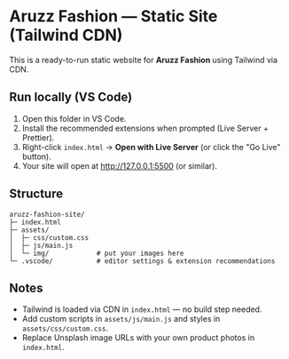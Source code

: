 # Aruzz Fashion — Static Site (Tailwind CDN)

This is a ready-to-run static website for **Aruzz Fashion** using Tailwind via CDN.

## Run locally (VS Code)
1. Open this folder in VS Code.
2. Install the recommended extensions when prompted (Live Server + Prettier).
3. Right-click `index.html` → **Open with Live Server** (or click the "Go Live" button).
4. Your site will open at http://127.0.0.1:5500 (or similar).

## Structure
```
aruzz-fashion-site/
├─ index.html
├─ assets/
│  ├─ css/custom.css
│  ├─ js/main.js
│  └─ img/            # put your images here
└─ .vscode/           # editor settings & extension recommendations
```

## Notes
- Tailwind is loaded via CDN in `index.html` — no build step needed.
- Add custom scripts in `assets/js/main.js` and styles in `assets/css/custom.css`.
- Replace Unsplash image URLs with your own product photos in `index.html`.
